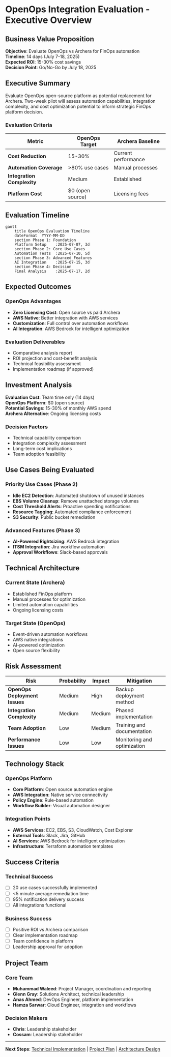 # OpenOps Integration Evaluation - Executive Overview

## Business Value Proposition

**Objective**: Evaluate OpenOps vs Archera for FinOps automation  
**Timeline**: 14 days (July 7-18, 2025)  
**Expected ROI**: 15-30% cost savings  
**Decision Point**: Go/No-Go by July 18, 2025

## Executive Summary

Evaluate OpenOps open-source platform as potential replacement for Archera. Two-week pilot will assess automation capabilities, integration complexity, and cost optimization potential to inform strategic FinOps platform decision.

### Evaluation Criteria

| Metric | OpenOps Target | Archera Baseline |
|--------|----------------|------------------|
| **Cost Reduction** | 15-30% | Current performance |
| **Automation Coverage** | >80% use cases | Manual processes |
| **Integration Complexity** | Medium | Established |
| **Platform Cost** | $0 (open source) | Licensing fees |

## Evaluation Timeline

```mermaid
gantt
    title OpenOps Evaluation Timeline
    dateFormat  YYYY-MM-DD
    section Phase 1: Foundation
    Platform Setup    :2025-07-07, 3d
    section Phase 2: Core Use Cases
    Automation Tests  :2025-07-10, 5d
    section Phase 3: Advanced Features
    AI Integration    :2025-07-15, 3d
    section Phase 4: Decision
    Final Analysis    :2025-07-17, 2d
```

## Expected Outcomes

### OpenOps Advantages
- **Zero Licensing Cost**: Open source vs paid Archera
- **AWS Native**: Better integration with AWS services
- **Customization**: Full control over automation workflows
- **AI Integration**: AWS Bedrock for intelligent optimization

### Evaluation Deliverables
- Comparative analysis report
- ROI projection and cost-benefit analysis
- Technical feasibility assessment
- Implementation roadmap (if approved)

## Investment Analysis

**Evaluation Cost**: Team time only (14 days)  
**OpenOps Platform**: $0 (open source)  
**Potential Savings**: 15-30% of monthly AWS spend  
**Archera Alternative**: Ongoing licensing costs

### Decision Factors
- Technical capability comparison
- Integration complexity assessment
- Long-term cost implications
- Team adoption feasibility

## Use Cases Being Evaluated

### Priority Use Cases (Phase 2)
- **Idle EC2 Detection**: Automated shutdown of unused instances
- **EBS Volume Cleanup**: Remove unattached storage volumes
- **Cost Threshold Alerts**: Proactive spending notifications
- **Resource Tagging**: Automated compliance enforcement
- **S3 Security**: Public bucket remediation

### Advanced Features (Phase 3)
- **AI-Powered Rightsizing**: AWS Bedrock integration
- **ITSM Integration**: Jira workflow automation
- **Approval Workflows**: Slack-based approvals

## Technical Architecture

### Current State (Archera)
- Established FinOps platform
- Manual processes for optimization
- Limited automation capabilities
- Ongoing licensing costs

### Target State (OpenOps)
- Event-driven automation workflows
- AWS native integrations
- AI-powered optimization
- Open source flexibility

## Risk Assessment

| Risk | Probability | Impact | Mitigation |
|------|-------------|--------|-----------|
| **OpenOps Deployment Issues** | Medium | High | Backup deployment method |
| **Integration Complexity** | Medium | Medium | Phased implementation |
| **Team Adoption** | Low | Medium | Training and documentation |
| **Performance Issues** | Low | Low | Monitoring and optimization |

## Technology Stack

### OpenOps Platform
- **Core Platform**: Open source automation engine
- **AWS Integration**: Native service connectivity
- **Policy Engine**: Rule-based automation
- **Workflow Builder**: Visual automation designer

### Integration Points
- **AWS Services**: EC2, EBS, S3, CloudWatch, Cost Explorer
- **External Tools**: Slack, Jira, GitHub
- **AI Services**: AWS Bedrock for intelligent optimization
- **Infrastructure**: Terraform automation templates

## Success Criteria

### Technical Success
- [ ] 20 use cases successfully implemented
- [ ] <5 minute average remediation time
- [ ] 95% notification delivery success
- [ ] All integrations functional

### Business Success
- [ ] Positive ROI vs Archera comparison
- [ ] Clear implementation roadmap
- [ ] Team confidence in platform
- [ ] Leadership approval for adoption

## Project Team

### Core Team
- **Muhammad Waleed**: Project Manager, coordination and reporting
- **Glenn Gray**: Solutions Architect, technical leadership
- **Anas Ahmed**: DevOps Engineer, platform implementation
- **Hamza Sarwar**: Cloud Engineer, integration and workflows

### Decision Makers
- **Chris**: Leadership stakeholder
- **Cossam**: Leadership stakeholder

---

**Next Steps**: [Technical Implementation](README_tech.md) | [Project Plan](project-plan.md) | [Architecture Design](../docs/openops-architecture.md)